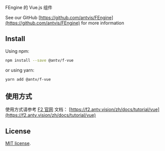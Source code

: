 FEngine 的 Vue.js 组件

See our GitHub [https://github.com/antvis/FEngine](https://github.com/antvis/FEngine) for more information

## Install

Using npm:

```sh
npm install --save @antv/f-vue
```

or using yarn:

```sh
yarn add @antv/f-vue
```

## 使用方式

使用方式请参考 [F2 官网](https://f2.antv.vision) 文档： [https://f2.antv.vision/zh/docs/tutorial/vue](https://f2.antv.vision/zh/docs/tutorial/vue)

## License

[MIT license](./LICENSE).
